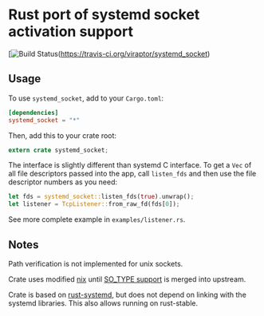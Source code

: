 # Rust port of systemd socket activation support

[![Build Status](https://travis-ci.org/viraptor/systemd_socket.svg?branch=master)(https://travis-ci.org/viraptor/systemd_socket)

## Usage

To use `systemd_socket`, add to your `Cargo.toml`:

```toml
[dependencies]
systemd_socket = "*"
```
Then, add this to your crate root:

```rust
extern crate systemd_socket;
```

The interface is slightly different than systemd C interface. To get a `Vec` of
all file descriptors passed into the app, call `listen_fds` and then use the
file descriptor numbers as you need:

```rust
let fds = systemd_socket::listen_fds(true).unwrap();
let listener = TcpListener::from_raw_fd(fds[0]);
```

See more complete example in `examples/listener.rs`.

## Notes

Path verification is not implemented for unix sockets.

Crate uses modified [nix](https://github.com/carllerche/nix-rust) until
[SO_TYPE support](https://github.com/carllerche/nix-rust/pull/225) is merged
into upstream.

Crate is based on [rust-systemd](https://github.com/jmesmon/rust-systemd), but
does not depend on linking with the systemd libraries. This also allows running
on rust-stable.
